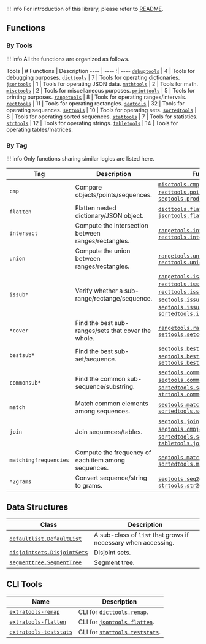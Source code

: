 !!! info
    For introduction of this library, please refer to [README](README).

## Functions

### By Tools

!!! info
    All the functions are organized as follows.

Tools                                  | # Functions | Description
----                                   | ----       :| ----
[`debugtools`](functions/debugtools)   | 4           | Tools for debugging purposes.
[`dicttools`](functions/dicttools)     | 7           | Tools for operating dictionaries.
[`jsontools`](functions/jsontools)     | 1           | Tools for operating JSON data.
[`mathtools`](functions/mathtools)     | 2           | Tools for math.
[`misctools`](functions/misctools)     | 2           | Tools for miscellaneous purposes.
[`printtools`](functions/printtools)   | 5           | Tools for printing purposes.
[`rangetools`](functions/rangetools)   | 8           | Tools for operating ranges/intervals.
[`recttools`](functions/recttools)     | 11          | Tools for operating rectangles.
[`seqtools`](functions/seqtools)       | 32          | Tools for operating sequences.
[`settools`](functions/settools)       | 10          | Tools for operating sets.
[`sortedtools`](functions/sortedtools) | 8           | Tools for operating sorted sequences.
[`stattools`](functions/stattools)     | 7           | Tools for statistics.
[`strtools`](functions/strtools)       | 12          | Tools for operating strings.
[`tabletools`](functions/tabletools)   | 14          | Tools for operating tables/matrices.

### By Tag

!!! info
    Only functions sharing similar logics are listed here.

Tag                   | Description                                         | Functions
----                  | ----                                                | ----
`cmp`                 | Compare objects/points/sequences.                   | [`misctools.cmp`](functions/misctools#cmp) - [`recttools.pointcmp`](functions/recttools#pointcmp) - [`seqtools.productcmp`](functions/seqtools#productcmp)
`flatten`             | Flatten nested dictionary/JSON object.              | [`dicttools.flatten`](functions/dicttools#flatten) - [`jsontools.flatten`](functions/jsontools#flatten)
`intersect`           | Compute the intersection between ranges/rectangles. | [`rangetools.intersect`](functions/rangetools#intersect) - [`recttools.intersect`](functions/recttools#intersect)
`union`               | Compute the union between ranges/rectangles.        | [`rangetools.union`](functions/rangetools#union) - [`recttools.union`](functions/recttools#union)
`issub*`              | Verify whether a sub-range/rectange/sequence.       | [`rangetools.issubrange`](functions/rangetools#issubrange) - [`recttools.issubrect`](functions/recttools#issubrect) - [`recttools.issubrect`](functions/recttools#issubrect) - [`seqtools.issubseq`](functions/seqtools/seqwithoutgap#issubseq) - [`seqtools.issubseqwithgap`](functions/seqtools/seqwithgap#issubseqwithgap) - [`sortedtools.issubsorted`](functions/sortedtools#issubsorted)
`*cover`              | Find the best sub-ranges/sets that cover the whole. | [`rangetools.rangecover`](functions/rangetools#rangecover) - [`settools.setcover`](functions/settools#setcover)
`bestsub*`            | Find the best sub-set/sequence.                     | [`seqtools.bestsubseq`](functions/seqtools#bestsubseq) - [`seqtools.bestsubseqwithgap`](functions/seqtools#bestsubseqwithgap) - [`settools.bestsubset`](functions/settools#bestsubset)
`commonsub*`          | Find the common sub-sequence/substring.             | [`seqtools.commonsubseq`](functions/seqtools/seqwithoutgap#commonsubseq) - [`seqtools.commonsubseqwithgap`](functions/seqtools/seqwithgap#commonsubseqwithgap) - [`sortedtools.sortedcommon`](functions/sortedtools#sortedcommon) - [`strtools.commonsubstr`](functions/strtools#commonsubstr)
`match`               | Match common elements among sequences.              | [`seqtools.match`](functions/seqtools#match) - [`sortedtools.sortedmatch`](functions/sortedtools#sortedmatch)
`join`                | Join sequences/tables.                              | [`seqtools.join`](functions/seqtools#join) - [`seqtools.cmpjoin`](functions/seqtools#cmpjoin) - [`sortedtools.sortedjoin`](functions/sortedtools#sortedjoin) - [`tabletools.join`](functions/tabletools#join)
`matchingfrequencies` | Compute the frequency of each item among sequences. | [`seqtools.matchingfrequencies`](functions/seqtools#matchingfrequencies) - [`sortedtools.matchingfrequencies`](functions/sortedtools#matchingfrequencies)
`*2grams`             | Convert sequence/string to grams.                   | [`seqtools.seq2grams`](functions/seqtools#seq2grams) - [`strtools.str2grams`](functions/strtools#str2grams)

## Data Structures

Class                                                      | Description
----                                                       | ----
[`defaultlist.DefaultList`](datastructures/defaultlist)    | A sub-class of `list` that grows if necessary when accessing.
[`disjointsets.DisjointSets`](datastructures/disjointsets) | Disjoint sets.
[`segmenttree.SegmentTree`](datastructures/segmenttree)    | Segment tree.

## CLI Tools

Name                                              | Description
----                                              | ----
[`extratools-remap`](cli#dicttools.remap)         | CLI for [`dicttools.remap`](functions/dicttools#remap).
[`extratools-flatten`](cli#jsontools.flatten)     | CLI for [`jsontools.flatten`](functions/jsontools#flatten).
[`extratools-teststats`](cli#stattools.teststats) | CLI for [`stattools.teststats`](functions/stattools#teststats).
